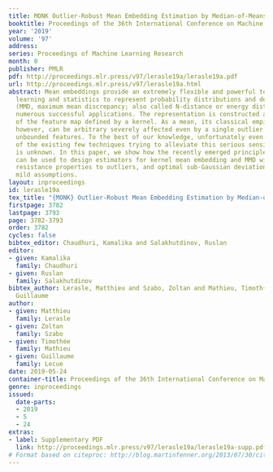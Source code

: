 ```yaml
---
title: MONK Outlier-Robust Mean Embedding Estimation by Median-of-Means
booktitle: Proceedings of the 36th International Conference on Machine Learning
year: '2019'
volume: '97'
address: 
series: Proceedings of Machine Learning Research
month: 0
publisher: PMLR
pdf: http://proceedings.mlr.press/v97/lerasle19a/lerasle19a.pdf
url: http://proceedings.mlr.press/v97/lerasle19a.html
abstract: Mean embeddings provide an extremely flexible and powerful tool in machine
  learning and statistics to represent probability distributions and define a semi-metric
  (MMD, maximum mean discrepancy; also called N-distance or energy distance), with
  numerous successful applications. The representation is constructed as the expectation
  of the feature map defined by a kernel. As a mean, its classical empirical estimator,
  however, can be arbitrary severely affected even by a single outlier in case of
  unbounded features. To the best of our knowledge, unfortunately even the consistency
  of the existing few techniques trying to alleviate this serious sensitivity bottleneck
  is unknown. In this paper, we show how the recently emerged principle of median-of-means
  can be used to design estimators for kernel mean embedding and MMD with excessive
  resistance properties to outliers, and optimal sub-Gaussian deviation bounds under
  mild assumptions.
layout: inproceedings
id: lerasle19a
tex_title: "{MONK} Outlier-Robust Mean Embedding Estimation by Median-of-Means"
firstpage: 3782
lastpage: 3793
page: 3782-3793
order: 3782
cycles: false
bibtex_editor: Chaudhuri, Kamalika and Salakhutdinov, Ruslan
editor:
- given: Kamalika
  family: Chaudhuri
- given: Ruslan
  family: Salakhutdinov
bibtex_author: Lerasle, Matthieu and Szabo, Zoltan and Mathieu, Timoth{\'e}e and Lecue,
  Guillaume
author:
- given: Matthieu
  family: Lerasle
- given: Zoltan
  family: Szabo
- given: Timothée
  family: Mathieu
- given: Guillaume
  family: Lecue
date: 2019-05-24
container-title: Proceedings of the 36th International Conference on Machine Learning
genre: inproceedings
issued:
  date-parts:
  - 2019
  - 5
  - 24
extras:
- label: Supplementary PDF
  link: http://proceedings.mlr.press/v97/lerasle19a/lerasle19a-supp.pdf
# Format based on citeproc: http://blog.martinfenner.org/2013/07/30/citeproc-yaml-for-bibliographies/
---
```

